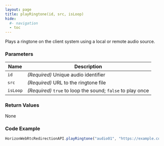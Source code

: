 ```yaml
---
layout: page
title: playRingtone(id, src, isLoop)
hide:
  #- navigation
  - toc
---
```


Plays a ringtone on the client system using a local or remote audio source.

### Parameters

| Name     | Description |
|----------|-------------|
| `id`     | *(Required)* Unique audio identifier |
| `src`    | *(Required)* URL to the ringtone file |
| `isLoop` | *(Required)* `true` to loop the sound; `false` to play once |

### Return Values
None

### Code Example
```js
HorizonWebRtcRedirectionAPI.playRingtone("audio01", "https://example.com/ringtone.mp3", true);
```


